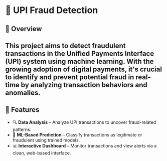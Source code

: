# 💸 UPI Fraud Detection

## 📌 Overview

This project aims to detect fraudulent transactions in the Unified Payments Interface (UPI) system using machine learning. With the growing adoption of digital payments, it's crucial to identify and prevent potential fraud in real-time by analyzing transaction behaviors and anomalies.
---
## 🚀 Features

- 🔍 **Data Analysis** – Analyze UPI transactions to uncover fraud-related patterns.
- 🤖 **ML-Based Prediction** – Classify transactions as legitimate or fraudulent using trained models.
- 📊 **Interactive Dashboard** – Monitor transactions and view alerts via a clean, web-based interface.


